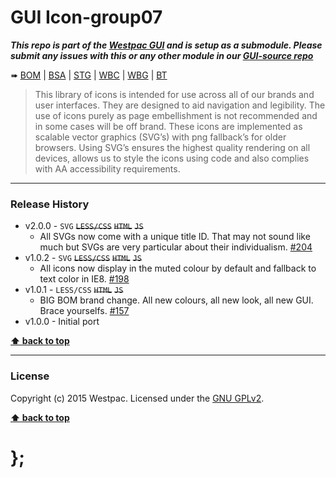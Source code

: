 GUI Icon-group07
================

***This repo is part of the [Westpac GUI](http://gel.westpacgroup.com.au/GUI/) and is setup as a submodule. Please submit any issues with this or any other
module in our [GUI-source repo](https://github.com/WestpacCXTeam/GUI-source/issues)***

➠
[BOM](http://westpaccxteam.github.io/GUI-icons-group07/tests/BOM/) |
[BSA](http://westpaccxteam.github.io/GUI-icons-group07/tests/BSA/) |
[STG](http://westpaccxteam.github.io/GUI-icons-group07/tests/STG/) |
[WBC](http://westpaccxteam.github.io/GUI-icons-group07/tests/WBC/) |
[WBG](http://westpaccxteam.github.io/GUI-icons-group07/tests/WBG/) |
[BT](http://westpaccxteam.github.io/GUI-icons-group07/tests/BT/)

> This library of icons is intended for use across all of our brands and user interfaces. They are designed to aid navigation and legibility. The use of icons
> purely as page embellishment is not recommended and in some cases will be off brand. These icons are implemented as scalable vector graphics (SVG’s) with
> png fallback’s for older browsers. Using SVG’s ensures the highest quality rendering on all devices, allows us to style the icons using code and also
> complies with AA accessibility requirements.

----------------------------------------------------------------------------------------------------------------------------------------------------------------


### Release History

* v2.0.0 - `SVG` ~~`LESS/CSS`~~ ~~`HTML`~~ ~~`JS`~~
	* All SVGs now come with a unique title ID. That may not sound like much but SVGs are very particular about their individualism.
		[#204](https://github.com/WestpacCXTeam/GUI-source/issues/204)
* v1.0.2 - `SVG` ~~`LESS/CSS`~~ ~~`HTML`~~ ~~`JS`~~
	* All icons now display in the muted colour by default and fallback to text color in IE8.
		[#198](https://github.com/WestpacCXTeam/GUI-source/issues/198)
* v1.0.1 - `LESS/CSS` ~~`HTML`~~ ~~`JS`~~
	* BIG BOM brand change. All new colours, all new look, all new GUI. Brace yourselfs.
		[#157](https://github.com/WestpacCXTeam/GUI-source/issues/157)
* v1.0.0 - Initial port

**[⬆ back to top](#content)**


----------------------------------------------------------------------------------------------------------------------------------------------------------------


### License

Copyright (c) 2015 Westpac. Licensed under the [GNU GPLv2](https://raw.githubusercontent.com/WestpacCXTeam/GUI-icons-group07/master/LICENSE).

**[⬆ back to top](#content)**

# };